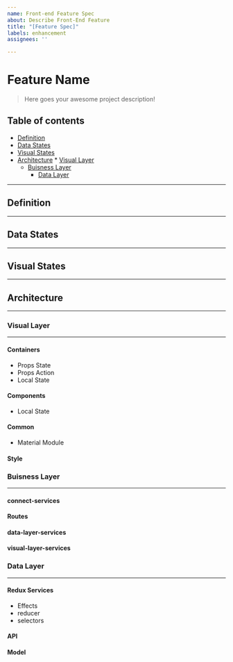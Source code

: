 ```yaml
---
name: Front-end Feature Spec
about: Describe Front-End Feature
title: "[Feature Spec]"
labels: enhancement
assignees: ''

---
```


# Feature Name
> Here goes your awesome project description!

## Table of contents
* [Definition](#definition)
* [Data States](#data-states)
* [Visual States](#visual-states)
* [Architecture](#architecture)
		* [Visual Layer](#visual-layer)
    * [Buisness Layer](#business-layer)
		* [Data Layer](#data-layer)
---		

##  Definition
---


## Data States
---


## Visual States
---


## Architecture
---

### Visual Layer
---

#### Containers
* Props State
* Props Action
* Local State


#### Components
* Local State


#### Common
* Material Module


#### Style


### Buisness Layer
---

#### connect-services

#### Routes  

#### data-layer-services

#### visual-layer-services


### Data Layer
---

#### Redux Services
* Effects
* reducer
* selectors

#### API 

#### Model

